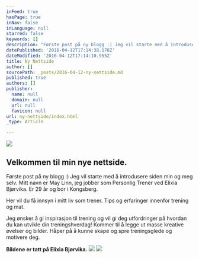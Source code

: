 ```yaml
---
inFeed: true
hasPage: true
inNav: false
inLanguage: null
starred: false
keywords: []
description: "Første post på ny blogg :) Jeg vil starte med å introdusere siden min og meg selv. Mitt navn er May Linn, jeg jobber som Personlig Trener ved Elixia Bjørvika. Er 29 år og bor i Kongsberg.\_"
datePublished: '2016-04-12T17:14:38.178Z'
dateModified: '2016-04-12T17:14:10.955Z'
title: Ny Nettside
author: []
sourcePath: _posts/2016-04-12-ny-nettside.md
published: true
authors: []
publisher:
  name: null
  domain: null
  url: null
  favicon: null
url: ny-nettside/index.html
_type: Article

---
```

![](https://the-grid-user-content.s3-us-west-2.amazonaws.com/d17a1707-d1ee-4477-91d0-c8c60648881e.jpg)

## Velkommen til min nye nettside. 

Første post på ny blogg :) Jeg vil starte med å introdusere siden min og meg selv. Mitt navn er May Linn, jeg jobber som Personlig Trener ved Elixia Bjørvika. Er 29 år og bor i Kongsberg. 

Her vil du få innsyn i mitt liv som trener. Tips og erfaringer innenfor trening og mat.  

Jeg ønsker å gi inspirasjon til trening og vil gi deg utfordringer på hvordan du kan utvikle din treningshverdag! Kommer til å legge ut masse kreative øvelser og bilder. Håper på å kunne skape og spre treningsglede og motivere deg.

**Bildene er tatt på Elixia Bjørvika.**
![](https://the-grid-user-content.s3-us-west-2.amazonaws.com/d4bcc6be-c638-42cc-97b8-9ff8813f08a7.jpg)
![](https://the-grid-user-content.s3-us-west-2.amazonaws.com/20ebebbc-201c-4fc9-b4ee-59c6894624ec.jpg)